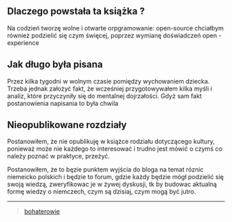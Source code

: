 ## Dlaczego powstała ta książka ?

Na codzień tworzę wolne i otwarte orpgramowanie: open-source
chciałbym również podzielić się czym święcej, poprzez wymianę doświadczeń open - experience


## Jak długo była pisana

Przez kilka tygodni w wolnym czasie pomiędzy wychowaniem dziecka.
Trzeba jednak założyć fakt, że wcześniej przygotowywałem kilka myśli
i analiz, które przyczyniły się do mentalnej dojrzałości.
Gdyż sam fakt postanowienia napisania to była chwila

## Nieopublikowane rozdziały

Postanowiłem, że nie opublikuję w książce rodziału dotyczącego kultury, 
ponieważ może nie każdego to interesować i trudno jest mówić o czymś co należy poznać w praktyce, 
przeżyć.

Postanowiłem, że to bęzie punktem wyjścia do bloga na temat róznic niemeicko polskich
i będzie to forum, gdzie każdy będzie mógł podzielić się swoją wiedzą, zweryfikowac je 
w żywej dyskusji, tk by budowac aktualną formę wiedzy o niemczech, czym są dzisiaj, czym 
mogą być jutro.






-----

> [bohaterowie](bohaterowie.md)
